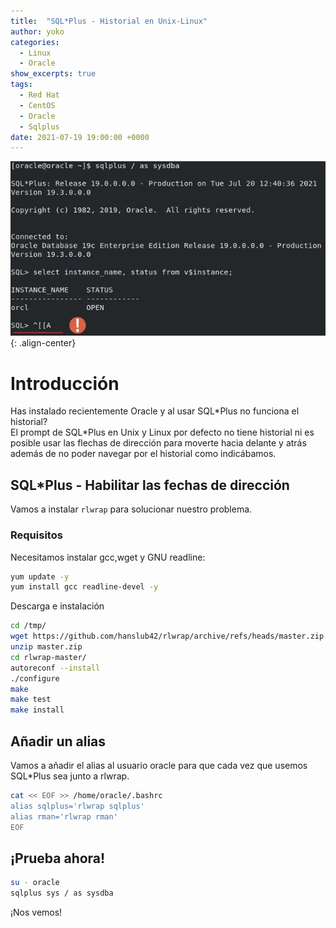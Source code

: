 ```yaml
---
title:  "SQL*Plus - Historial en Unix-Linux"
author: yoko
categories: 
  - Linux
  - Oracle
show_excerpts: true
tags: 
  - Red Hat
  - CentOS
  - Oracle
  - Sqlplus
date: 2021-07-19 19:00:00 +0000
---
```

![center-aligned-image](/images/sqlplus.webp){: .align-center}
# Introducción
Has instalado recientemente Oracle y al usar SQL\*Plus no funciona el historial?  
El prompt de SQL*Plus en Unix y Linux por defecto no tiene historial ni es posible usar las flechas de dirección para moverte hacia delante y atrás además de no poder navegar por el historial como indicábamos.


## SQL\*Plus - Habilitar las fechas de dirección
Vamos a instalar `rlwrap` para solucionar nuestro problema.

### Requisitos
Necesitamos instalar gcc,wget y GNU readline:
```bash
yum update -y
yum install gcc readline-devel -y
```
Descarga e instalación
```bash
cd /tmp/
wget https://github.com/hanslub42/rlwrap/archive/refs/heads/master.zip
unzip master.zip
cd rlwrap-master/
autoreconf --install
./configure
make
make test
make install
```

## Añadir un alias
Vamos a añadir el alias al usuario oracle para que cada vez que usemos SQL*Plus sea junto a rlwrap.

```bash
cat << EOF >> /home/oracle/.bashrc
alias sqlplus='rlwrap sqlplus'
alias rman='rlwrap rman'
EOF
```

## ¡Prueba ahora!
```bash
su - oracle
sqlplus sys / as sysdba
```


¡Nos vemos!
